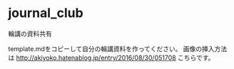 # journal_club
輪講の資料共有  

template.mdをコピーして自分の輪講資料を作ってください。
画像の挿入方法は
http://akiyoko.hatenablog.jp/entry/2016/08/30/051708
こちらです。

